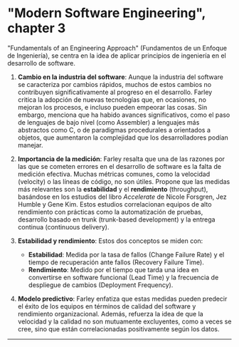 # "Modern Software Engineering", chapter 3

"Fundamentals of an Engineering Approach" (Fundamentos de un Enfoque de Ingeniería), se centra en la idea de aplicar principios de ingeniería en el desarrollo de software. 

1. **Cambio en la industria del software**: Aunque la industria del software se caracteriza por cambios rápidos, muchos de estos cambios no contribuyen significativamente al progreso en el desarrollo. Farley critica la adopción de nuevas tecnologías que, en ocasiones, no mejoran los procesos, e incluso pueden empeorar las cosas. Sin embargo, menciona que ha habido avances significativos, como el paso de lenguajes de bajo nivel (como Assembler) a lenguajes más abstractos como C, o de paradigmas procedurales a orientados a objetos, que aumentaron la complejidad que los desarrolladores podían manejar.

2. **Importancia de la medición**: Farley resalta que una de las razones por las que se cometen errores en el desarrollo de software es la falta de medición efectiva. Muchas métricas comunes, como la velocidad (velocity) o las líneas de código, no son útiles. Propone que las medidas más relevantes son la **estabilidad** y el **rendimiento** (throughput), basándose en los estudios del libro *Accelerate* de Nicole Forsgren, Jez Humble y Gene Kim. Estos estudios correlacionan equipos de alto rendimiento con prácticas como la automatización de pruebas, desarrollo basado en trunk (trunk-based development) y la entrega continua (continuous delivery).

3. **Estabilidad y rendimiento**: Estos dos conceptos se miden con:
   - **Estabilidad**: Medida por la tasa de fallos (Change Failure Rate) y el tiempo de recuperación ante fallos (Recovery Failure Time).
   - **Rendimiento**: Medido por el tiempo que tarda una idea en convertirse en software funcional (Lead Time) y la frecuencia de despliegue de cambios (Deployment Frequency).

4. **Modelo predictivo**: Farley enfatiza que estas medidas pueden predecir el éxito de los equipos en términos de calidad del software y rendimiento organizacional. Además, refuerza la idea de que la velocidad y la calidad no son mutuamente excluyentes, como a veces se cree, sino que están correlacionadas positivamente según los datos.

----